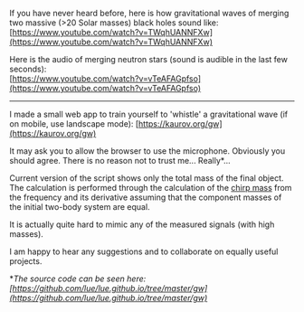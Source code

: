 If you have never heard before, here is how gravitational waves of merging two massive (>20 Solar masses) black holes sound like:<br>
[https://www.youtube.com/watch?v=TWqhUANNFXw](https://www.youtube.com/watch?v=TWqhUANNFXw)

Here is the audio of merging neutron stars (sound is audible in the last few seconds):<br>
[https://www.youtube.com/watch?v=vTeAFAGpfso](https://www.youtube.com/watch?v=vTeAFAGpfso)

___

I made a small web app to train yourself to 'whistle' a gravitational wave (if on mobile, use landscape mode):
[https://kaurov.org/gw](https://kaurov.org/gw)

It may ask you to allow the browser to use the microphone. Obviously you should agree. There is no reason not to trust me... Really*...

Current version of the script shows only the total mass of the final object. The calculation is performed through the calculation of the [chirp mass](https://en.wikipedia.org/wiki/Chirp_mass) from the frequency and its derivative assuming that the component masses of the initial two-body system are equal.

It is actually quite hard to mimic any of the measured signals (with high masses).

I am happy to hear any suggestions and to collaborate on equally useful projects.

*_The source code can be seen here: [https://github.com/lue/lue.github.io/tree/master/gw](https://github.com/lue/lue.github.io/tree/master/gw)_
